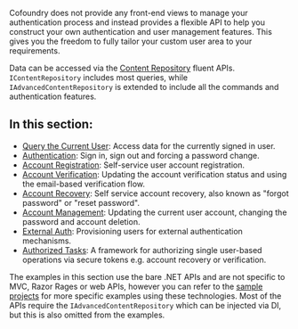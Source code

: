 Cofoundry does not provide any front-end views to manage your authentication process and instead provides a flexible API to help you construct your own authentication and user management features. This gives you the freedom to fully tailor your custom user area to your requirements.

Data can be accessed via the [Content Repository](/content-management/accessing-data-programmatically) fluent APIs. `IContentRepository` includes most queries, while `IAdvancedContentRepository` is extended to include all the commands and authentication features.

## In this section:

- [Query the Current User](Query-the-Current-User): Access data for the currently signed in user.
- [Authentication](Authentication): Sign in, sign out and forcing a password change.
- [Account Registration](Account-Registration): Self-service user account registration.
- [Account Verification](Account-Verification): Updating the account verification status and using the email-based verification flow.
- [Account Recovery](Account-Recovery): Self service account recovery, also known as "forgot password" or "reset password".
- [Account Management](Account-Management): Updating the current user account, changing the password and account deletion.
- [External Auth](External-Auth): Provisioning users for external authentication mechanisms.
- [Authorized Tasks](Authorized-Tasks): A framework for authorizing single user-based operations via secure tokens e.g. account recovery or verification.

The examples in this section use the bare .NET APIs and are not specific to MVC, Razor Rages or web APIs, however you can refer to the [sample projects](/user-areas/samples) for more specific examples using these technologies. Most of the APIs require the `IAdvancedContentRepository` which can be injected via DI, but this is also omitted from the examples.
